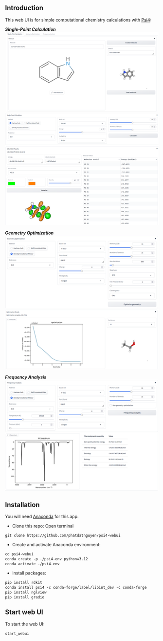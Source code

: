 ## Introduction
This web UI is for simple computational chemistry calculations with [Psi4](https://psicode.org/):

***Single-Point Calculation***
![Screenshot 1](./images/webui1.png)
![Screenshot 2](./images/webui2.png)

***Geometry Optimization***
![Screenshot 3](./images/webui3.png)
![Screenshot 4](./images/webui4.png)

***Frequency Analysis***
![Screenshot 5](./images/webui5.png)
![Screenshot 6](./images/webui6.png)

## Installation
You will need [Anaconda](https://www.anaconda.com/download) for this app.
- Clone this repo: Open terminal

```
git clone https://github.com/phatdatnguyen/psi4-webui
```

- Create and activate Anaconda environment:

```
cd psi4-webui
conda create -p ./psi4-env python=3.12
conda activate ./psi4-env
```

- Install packages:

```
pip install rdkit
conda install psi4 -c conda-forge/label/libint_dev -c conda-forge
pip install nglview
pip install gradio
```

## Start web UI
To start the web UI:

```
start_webui
```